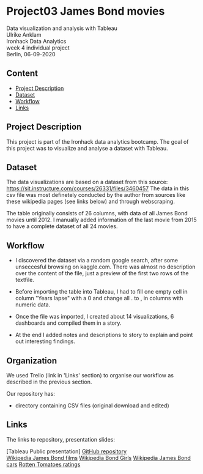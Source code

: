 # Project03 James Bond movies  
Data visualization and analysis with Tableau  
Ulrike Anklam  
Ironhack Data Analytics   
week 4 individual project  
Berlin, 06-09-2020  

## Content
- [Project Description](#project-description)
- [Dataset](#dataset)
- [Workflow](#workflow)
- [Links](#links)

## Project Description

This project is part of the Ironhack data analytics bootcamp. The goal of this project was to visualize and analyse a dataset with Tableau. 

## Dataset
The data visualizations are based on a dataset from this source: https://sit.instructure.com/courses/26331/files/3460457  The data in this csv file was most definetely conducted by the author from sources like these wikipedia pages (see links below) and through webscraping. 

The table originally consists of 26 columns, with data of all James Bond movies until 2012. I manually added information of the last movie from 2015 to have a complete dataset of all 24 movies. 


## Workflow
  
- I discovered the dataset via a random google search, after some unseccesful browsing on kaggle.com. There was almost no description over the content of the file, just a preview of the first two rows of the textfile.  
  
- Before importing the table into Tableau, I had to fill one empty cell in column "Years lapse" with a 0 and change all . to , in columns with numeric data.  
  
- Once the file was imported, I created about 14 visualizations, 6 dashboards and compiled them in a story.  
  
- At the end I added notes and descriptions to story to explain and point out interesting findings.  

## Organization

We used Trello (link in 'Links' section) to organise our workflow as described in the previous section.

Our repository has:
 - directory containing CSV files (original download and edited)


## Links

The links to repository, presentation slides:

[Tableau Public presentation]
[GitHub repository](https://github.com/Ulli-H/Project03_James_Bond_movies.git)  
[Wikipedia James Bond films](https://en.wikipedia.org/wiki/List_of_James_Bond_films#Spectre_(2015))
[Wikipedia Bond Girls](https://en.wikipedia.org/wiki/Bond_girl)
[Wikipedia James Bond cars](https://en.wikipedia.org/wiki/List_of_James_Bond_vehicles)
[Rotten Tomatoes ratings](https://www.rottentomatoes.com/franchise/james_bond_007)
